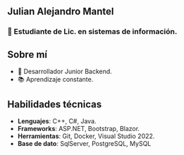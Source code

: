 ## Julian Alejandro Mantel
### 📝 Estudiante de Lic. en sistemas de información.

## Sobre mí
- 🚀 Desarrollador Junior Backend.
- 📚 Aprendizaje constante.

## Habilidades técnicas
- **Lenguajes**: C++, C#, Java.
- **Frameworks**: ASP.NET, Bootstrap, Blazor.
- **Herramientas**: Git, Docker, Visual Studio 2022.
- **Base de dato**: SqlServer, PostgreSQL, MySQL

